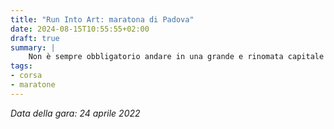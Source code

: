 ```yaml
---
title: "Run Into Art: maratona di Padova"
date: 2024-08-15T10:55:55+02:00
draft: true
summary: |
    Non è sempre obbligatorio andare in una grande e rinomata capitale europea. Padova è una delle molte città italiane che possono sorprendere, e correrci la maratona non è affatto male.
tags:
- corsa
- maratone
---
```


_Data della gara: 24 aprile 2022_

